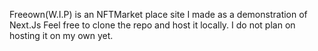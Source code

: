 Freeown(W.I.P) is an NFTMarket place site I made as a demonstration of Next.Js
Feel free to clone the repo and host it locally. I do not plan on hosting it on my own yet.
